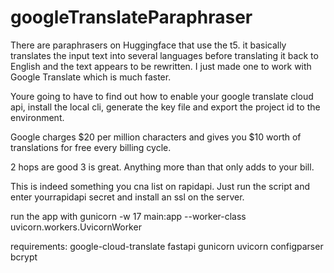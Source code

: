 # googleTranslateParaphraser
There are paraphrasers on Huggingface that use the t5. it basically translates the input text into several languages before translating it back to English and the text appears to be rewritten. I just made one to work with Google Translate which is much faster. 

Youre going to have to find out how to enable your google translate cloud api, install the local cli, generate the key file and export the project id to the environment. 

Google charges $20 per million characters and gives you $10 worth of translations for free every billing cycle. 

2 hops are good 3 is great. Anything more than that only adds to your bill. 

This is indeed something you cna list on rapidapi. Just run the script and enter yourrapidapi secret and install an ssl on the server. 

run the app with 
gunicorn -w 17 main:app --worker-class uvicorn.workers.UvicornWorker


requirements:
google-cloud-translate
fastapi
gunicorn
uvicorn
configparser
bcrypt


